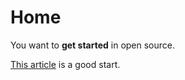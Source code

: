 # Home

You want to **get started** in open source.

[This article][14ways] is a good start.

[14ways]: http://www.softwarequalityconnection.com/2012/03/14-ways-to-contribute-to-open-source-without-being-a-programming-genius-or-a-rock-star/
